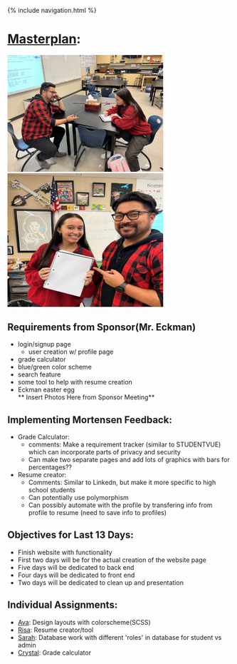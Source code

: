 {% include navigation.html %}

# [Masterplan](https://github.com/avabrooks/swagketo/issues/14):

<img style="width: 350px; max-height: 300px" src="src/main/resources/static/images/plan1.jpg"/>
<img style="width: 350px; max-height: 300px" src="src/main/resources/static/images/plan2.jpg"/>

## Requirements from Sponsor(Mr. Eckman)
* login/signup page
  * user creation w/ profile page
* grade calculator
* blue/green color scheme
* search feature
* some tool to help with resume creation
* Eckman easter egg
<br>** Insert Photos Here from Sponsor Meeting**

## Implementing Mortensen Feedback:
 * Grade Calculator:
   * comments: Make a requirement tracker (similar to STUDENTVUE) which can incorporate parts of privacy and security
   * Can make two separate pages and add lots of graphics with bars for percentages??
 * Resume creator:
   * Comments: Similar to Linkedn, but make it more specific to high school students
   * Can potentially use polymorphism
   * Can possibly automate with the profile by transfering info from profile to resume (need to save info to profiles)

## Objectives for Last 13 Days:
 * Finish website with functionality
 * First two days will be for the actual creation of the website page
 * Five days will be dedicated to back end
 * Four days will be dedicated to front end
 * Two days will be dedicated to clean up and presentation

## Individual Assignments: 
 * [Ava](https://github.com/avabrooks/swagketo/issues/16): Design layouts with colorscheme(SCSS) 
 * [Risa](https://github.com/avabrooks/swagketo/issues/17): Resume creator/tool 
 * [Sarah](https://github.com/avabrooks/swagketo/issues/15): Database work with different 'roles' in database for student vs admin 
 * [Crystal](https://github.com/avabrooks/swagketo/issues/18): Grade calculator


